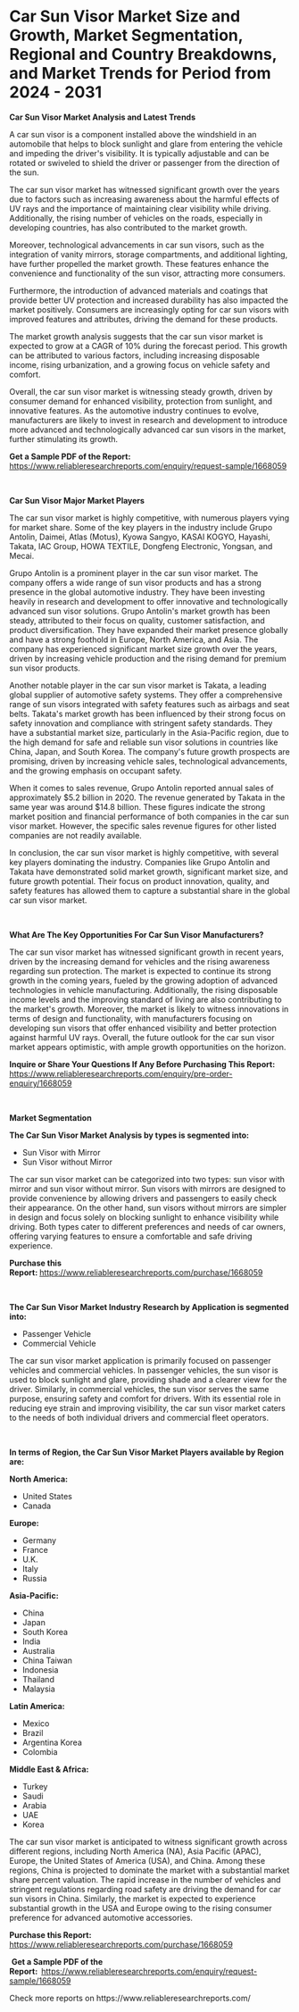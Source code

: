 <p><h1>Car Sun Visor Market Size and Growth, Market Segmentation, Regional and Country Breakdowns, and Market Trends for Period from 2024 -  2031</h1></p><p><strong>Car Sun Visor Market Analysis and Latest Trends</strong></p>
<p><p>A car sun visor is a component installed above the windshield in an automobile that helps to block sunlight and glare from entering the vehicle and impeding the driver's visibility. It is typically adjustable and can be rotated or swiveled to shield the driver or passenger from the direction of the sun.</p><p>The car sun visor market has witnessed significant growth over the years due to factors such as increasing awareness about the harmful effects of UV rays and the importance of maintaining clear visibility while driving. Additionally, the rising number of vehicles on the roads, especially in developing countries, has also contributed to the market growth.</p><p>Moreover, technological advancements in car sun visors, such as the integration of vanity mirrors, storage compartments, and additional lighting, have further propelled the market growth. These features enhance the convenience and functionality of the sun visor, attracting more consumers.</p><p>Furthermore, the introduction of advanced materials and coatings that provide better UV protection and increased durability has also impacted the market positively. Consumers are increasingly opting for car sun visors with improved features and attributes, driving the demand for these products.</p><p>The market growth analysis suggests that the car sun visor market is expected to grow at a CAGR of 10% during the forecast period. This growth can be attributed to various factors, including increasing disposable income, rising urbanization, and a growing focus on vehicle safety and comfort.</p><p>Overall, the car sun visor market is witnessing steady growth, driven by consumer demand for enhanced visibility, protection from sunlight, and innovative features. As the automotive industry continues to evolve, manufacturers are likely to invest in research and development to introduce more advanced and technologically advanced car sun visors in the market, further stimulating its growth.</p></p>
<p><strong>Get a Sample PDF of the Report:&nbsp;</strong> <a href="https://www.reliableresearchreports.com/enquiry/request-sample/1668059">https://www.reliableresearchreports.com/enquiry/request-sample/1668059</a></p>
<p>&nbsp;</p>
<p><strong>Car Sun Visor Major Market Players</strong></p>
<p><p>The car sun visor market is highly competitive, with numerous players vying for market share. Some of the key players in the industry include Grupo Antolin, Daimei, Atlas (Motus), Kyowa Sangyo, KASAI KOGYO, Hayashi, Takata, IAC Group, HOWA TEXTILE, Dongfeng Electronic, Yongsan, and Mecai.</p><p>Grupo Antolin is a prominent player in the car sun visor market. The company offers a wide range of sun visor products and has a strong presence in the global automotive industry. They have been investing heavily in research and development to offer innovative and technologically advanced sun visor solutions. Grupo Antolin's market growth has been steady, attributed to their focus on quality, customer satisfaction, and product diversification. They have expanded their market presence globally and have a strong foothold in Europe, North America, and Asia. The company has experienced significant market size growth over the years, driven by increasing vehicle production and the rising demand for premium sun visor products.</p><p>Another notable player in the car sun visor market is Takata, a leading global supplier of automotive safety systems. They offer a comprehensive range of sun visors integrated with safety features such as airbags and seat belts. Takata's market growth has been influenced by their strong focus on safety innovation and compliance with stringent safety standards. They have a substantial market size, particularly in the Asia-Pacific region, due to the high demand for safe and reliable sun visor solutions in countries like China, Japan, and South Korea. The company's future growth prospects are promising, driven by increasing vehicle sales, technological advancements, and the growing emphasis on occupant safety.</p><p>When it comes to sales revenue, Grupo Antolin reported annual sales of approximately $5.2 billion in 2020. The revenue generated by Takata in the same year was around $14.8 billion. These figures indicate the strong market position and financial performance of both companies in the car sun visor market. However, the specific sales revenue figures for other listed companies are not readily available.</p><p>In conclusion, the car sun visor market is highly competitive, with several key players dominating the industry. Companies like Grupo Antolin and Takata have demonstrated solid market growth, significant market size, and future growth potential. Their focus on product innovation, quality, and safety features has allowed them to capture a substantial share in the global car sun visor market.</p></p>
<p>&nbsp;</p>
<p><strong>What Are The Key Opportunities For Car Sun Visor Manufacturers?</strong></p>
<p><p>The car sun visor market has witnessed significant growth in recent years, driven by the increasing demand for vehicles and the rising awareness regarding sun protection. The market is expected to continue its strong growth in the coming years, fueled by the growing adoption of advanced technologies in vehicle manufacturing. Additionally, the rising disposable income levels and the improving standard of living are also contributing to the market's growth. Moreover, the market is likely to witness innovations in terms of design and functionality, with manufacturers focusing on developing sun visors that offer enhanced visibility and better protection against harmful UV rays. Overall, the future outlook for the car sun visor market appears optimistic, with ample growth opportunities on the horizon.</p></p>
<p><strong>Inquire or Share Your Questions If Any Before Purchasing This Report:</strong> <a href="https://www.reliableresearchreports.com/enquiry/pre-order-enquiry/1668059">https://www.reliableresearchreports.com/enquiry/pre-order-enquiry/1668059</a></p>
<p>&nbsp;</p>
<p><strong>Market Segmentation</strong></p>
<p><strong>The Car Sun Visor Market Analysis by types is segmented into:</strong></p>
<p><ul><li>Sun Visor with Mirror</li><li>Sun Visor without Mirror</li></ul></p>
<p><p>The car sun visor market can be categorized into two types: sun visor with mirror and sun visor without mirror. Sun visors with mirrors are designed to provide convenience by allowing drivers and passengers to easily check their appearance. On the other hand, sun visors without mirrors are simpler in design and focus solely on blocking sunlight to enhance visibility while driving. Both types cater to different preferences and needs of car owners, offering varying features to ensure a comfortable and safe driving experience.</p></p>
<p><strong>Purchase this Report:&nbsp;</strong><a href="https://www.reliableresearchreports.com/purchase/1668059">https://www.reliableresearchreports.com/purchase/1668059</a></p>
<p>&nbsp;</p>
<p><strong>The Car Sun Visor Market Industry Research by Application is segmented into:</strong></p>
<p><ul><li>Passenger Vehicle</li><li>Commercial Vehicle</li></ul></p>
<p><p>The car sun visor market application is primarily focused on passenger vehicles and commercial vehicles. In passenger vehicles, the sun visor is used to block sunlight and glare, providing shade and a clearer view for the driver. Similarly, in commercial vehicles, the sun visor serves the same purpose, ensuring safety and comfort for drivers. With its essential role in reducing eye strain and improving visibility, the car sun visor market caters to the needs of both individual drivers and commercial fleet operators.</p></p>
<p>&nbsp;</p>
<p><strong>In terms of Region, the Car Sun Visor Market Players available by Region are:</strong></p>
<p>
    <p> <strong> North America: </strong>
        <ul>
            <li>United States</li>
            <li>Canada</li>
        </ul>
        </p> 
    <p> <strong> Europe: </strong>
        <ul>
            <li>Germany</li>
            <li>France</li>
            <li>U.K.</li>
            <li>Italy</li>
            <li>Russia</li>
        </ul>
        </p> 
    <p> <strong> Asia-Pacific: </strong>
        <ul>
            <li>China</li>
            <li>Japan</li>
            <li>South Korea</li>
            <li>India</li>
            <li>Australia</li>
            <li>China Taiwan</li>
            <li>Indonesia</li>
            <li>Thailand</li>
            <li>Malaysia</li>
        </ul>
        </p> 
    <p> <strong> Latin America: </strong>
        <ul>
            <li>Mexico</li>
            <li>Brazil</li>
            <li>Argentina Korea</li>
            <li>Colombia</li>
        </ul>
        </p> 
    <p> <strong> Middle East & Africa: </strong>
        <ul>
            <li>Turkey</li>
            <li>Saudi</li>
            <li>Arabia</li>
            <li>UAE</li>
            <li>Korea</li>
        </ul>
    </p>
    </p>
<p><p>The car sun visor market is anticipated to witness significant growth across different regions, including North America (NA), Asia Pacific (APAC), Europe, the United States of America (USA), and China. Among these regions, China is projected to dominate the market with a substantial market share percent valuation. The rapid increase in the number of vehicles and stringent regulations regarding road safety are driving the demand for car sun visors in China. Similarly, the market is expected to experience substantial growth in the USA and Europe owing to the rising consumer preference for advanced automotive accessories.</p></p>
<p><strong>Purchase this Report: </strong><a href="https://www.reliableresearchreports.com/purchase/1668059">https://www.reliableresearchreports.com/purchase/1668059</a></p>
<p>&nbsp;<strong>Get a Sample PDF of the Report:&nbsp;&nbsp;</strong><a href="https://www.reliableresearchreports.com/enquiry/request-sample/1668059">https://www.reliableresearchreports.com/enquiry/request-sample/1668059</a></p>
<p><strong></strong></p>
<p>Check more reports on https://www.reliableresearchreports.com/</p>